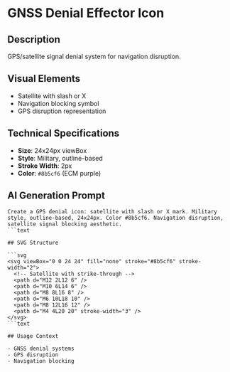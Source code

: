 # GNSS Denial Effector Icon

## Description

GPS/satellite signal denial system for navigation disruption.

## Visual Elements

- Satellite with slash or X
- Navigation blocking symbol
- GPS disruption representation

## Technical Specifications

- **Size**: 24x24px viewBox
- **Style**: Military, outline-based
- **Stroke Width**: 2px
- **Color**: `#8b5cf6` (ECM purple)

## AI Generation Prompt

````text
Create a GPS denial icon: satellite with slash or X mark. Military style, outline-based, 24x24px. Color #8b5cf6. Navigation disruption, satellite signal blocking aesthetic.
```text

## SVG Structure

```svg
<svg viewBox="0 0 24 24" fill="none" stroke="#8b5cf6" stroke-width="2">
  <!-- Satellite with strike-through -->
  <path d="M12 2L12 6" />
  <path d="M10 6L14 6" />
  <path d="M8 8L16 8" />
  <path d="M6 10L18 10" />
  <path d="M8 12L16 12" />
  <path d="M4 4L20 20" stroke-width="3" />
</svg>
```text

## Usage Context

- GNSS denial systems
- GPS disruption
- Navigation blocking
````

